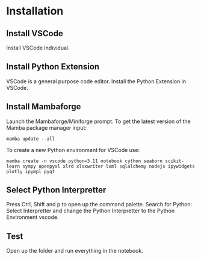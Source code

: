 # Installation

## Install VSCode

Install VSCode Individual.

## Install Python Extension

VSCode is a general purpose code editor. Install the Python Extension in VSCode.

## Install Mambaforge

Launch the Mambaforge/Miniforge prompt. To get the latest version of the Mamba package manager input:

```
mamba update --all
```

To create a new Python environment for VSCode use:

```
mamba create -n vscode python=3.11 notebook cython seaborn scikit-learn sympy openpyxl xlrd xlsxwriter lxml sqlalchemy nodejs ipywidgets plotly ipympl pyqt
```

## Select Python Interpretter

Press Ctrl, Shift and p to open up the command palette. Search for Python: Select Interpretter and change the Python Interpretter to the Python Environment vscode.

## Test 

Open up the folder and run everything in the notebook.